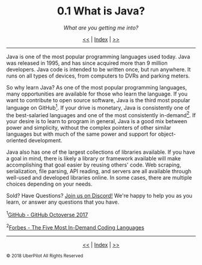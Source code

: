 <!-- Header -->
<h1 align='center'>0.1 What is Java?</h1>
<p align='center'><em>What are you getting me into?</em></p>
<p align='center'><a href='./index.md'><<</a> | <a href='../readme.md'>Index</a> | <a href='./howjavaworks.md'>>></a></p>

---

<!-- Content -->

Java is one of the most popular programming languages used today. Java was released in 1995, and has since acquired more than 9 million developers. Java code is intended to be written once, but run anywhere. It runs on all types of devices, from computers to DVRs and parking meters.

So why learn Java? As one of the most popular programming languages, many opportunities are available for those who learn the language. If you want to contribute to open source software, Java is the third most popular language on GitHub<a href="#popSource"><sup>1</sup></a>. If your drive is monetary, Java is consistently one of the best-salaried languages and one of the most consistently in-demand<a href="#demandSource"><sup>2</sup></a>. If your desire is to learn to program in general, Java is a good mix between power and simplicity, without the complex pointers of other similar languages but with much of the same power and support for object-oriented development. 

Java also has one of the largest collections of libraries available. If you have a goal in mind, there is likely a library or framework available will make accomplishing that goal easier by reusing others' code. Web scraping, serialization, file parsing, API reading, and servers are all available through well-used and developed libraries online. In some cases, there are multiple choices depending on your needs.

Sold? Have Questions? [Join us on Discord!](https://discordapp.com/invite/zUbNX9t) We're happy to help you as you learn, or answer any questions that you have.

<sup>1</sup><a name="popSource" href="https://octoverse.github.com/">GitHub - GitHub Octoverse 2017</a>

<sup>2</sup><a name="demandSource" href="https://www.forbes.com/sites/jeffkauflin/2017/05/12/the-five-most-in-demand-coding-languages/">Forbes - The Five Most In-Demand Coding Languages</a>

<!-- Footer -->

---

<p align='center'><a href='./index.md'><<</a> | <a href='../readme.md'>Index</a> | <a href='./howjavaworks.md'>>></a></p>

<sub>© 2018 UberPilot All Rights Reserved</sub>